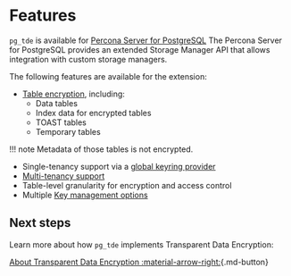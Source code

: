 # Features

`pg_tde` is available for [Percona Server for PostgreSQL](https://docs.percona.com/postgresql/17/)
The Percona Server for PostgreSQL provides an extended Storage Manager API that allows integration with custom storage managers.

The following features are available for the extension:

* [Table encryption](test.md#encrypt-data-in-a-new-table), including:
    * Data tables
    * Index data for encrypted tables
    * TOAST tables
    * Temporary tables

!!! note
    Metadata of those tables is not encrypted.

* Single-tenancy support via a [global keyring provider](global-key-provider-configuration/set-principal-key.md)
* [Multi-tenancy support](how-to/multi-tenant-setup.md)
* Table-level granularity for encryption and access control
* Multiple [Key management options](global-key-provider-configuration/index.md)

## Next steps

Learn more about how `pg_tde` implements Transparent Data Encryption:

[About Transparent Data Encryption :material-arrow-right:](index/about-tde.md){.md-button}
